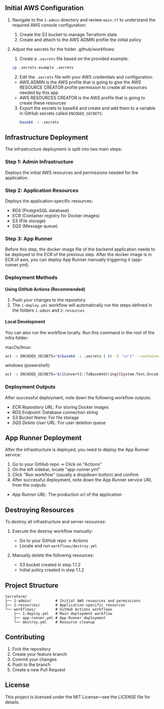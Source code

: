 ## Initial AWS Configuration

1. Navigate to the `1-admin` directory and review `main.tf` to understand the required AWS console configuration:
    1. Create the S3 bucket to manage Terraform state
    2. Create and attach to the AWS ADMIN profile the initial policy

2. Adjust the secrets for the folder .github/workflows:
    1. Create a `.secrets` file based on the provided example:
    ```bash
    cp .secrets.example .secrets
    ```
    2. Edit the `.secrets` file with your AWS credentials and configuration:

    * AWS ADMIN is the AWS profile that is going to give the AWS RESOURCE CREATOR profile permission to create all resources needed by this app
    * AWS RESOURCES CREATOR is the AWS profile that is going to create these resources

    3. Export the secrets to base64 and create and add them to a variable in GitHub secrets called `ENCODED_SECRETS`:
        ```bash
        base64 -i .secrets
        ```

## Infrastructure Deployment

The infrastructure deployment is split into two main steps:

### Step 1: Admin Infrastructure
Deploys the initial AWS resources and permissions needed for the application.

### Step 2: Application Resources
Deploys the application-specific resources:
- RDS (PostgreSQL database)
- ECR (Container registry for Docker images)
- S3 (File storage)
- SQS (Message queue)

### Step 3: App Runner
Before this step, the docker image file of the backend application needs to be deployed to the ECR of the previous step.
After the docker image is in ECR of aws, you can deploy App Runner manually triggering it (app-runner.yml).

### Deployment Methods

#### Using GitHub Actions (Recommended)
1. Push your changes to the repository
2. The `1-deploy.yml` workflow will automatically run the steps defined in the folders `1-admin` and `2-resources`

#### Local Development
You can also run the workflow locally. Run this command in the root of the infra folder:

macOs/linux:
```bash
act -s ENCODED_SECRETS="$(base64 -i .secrets | tr -d '\n')" --container-architecture linux/amd64
```

windows (powershell):
```bash
act -s ENCODED_SECRETS="$([Convert]::ToBase64String([System.Text.Encoding]::UTF8.GetBytes((Get-Content -Raw .secrets))))" --container-architecture linux/amd64
```

### Deployment Outputs

After successful deployment, note down the following workflow outputs:
- *ECR Repository URL*: For storing Docker images
- *RDS Endpoint*: Database connection string
- *S3 Bucket Name*: For file storage
- *SQS Delete User URL*: For user deletion queue

## App Runner Deployment

After the infrastructure is deployed, you need to deploy the App Runner service:

1. Go to your GitHub repo → Click on "Actions"
2. On the left sidebar, locate "app-runner.yml"
3. Click "Run workflow" (usually a dropdown button) and confirm
4. After successful deployment, note down the App Runner service URL from the outputs

- *App Runner URL*: The production url of the application

## Destroying Resources

To destroy all infrastructure and server resources:

1. Execute the destroy workflow manually:
    - Go to your GitHub repo → Actions
    - Locate and run `workflows/destroy.yml`

2. Manually delete the following resources:
    - S3 bucket created in step 1.1.2
    - Initial policy created in step 1.1.2

## Project Structure

```
terraform/
├── 1-admin/           # Initial AWS resources and permissions
├── 2-resources/       # Application-specific resources
└── workflows/         # GitHub Actions workflows
    ├── 1-deploy.yml   # Main deployment workflow
    ├── app-runner.yml # App Runner deployment
    └── destroy.yml    # Resource cleanup
```

## Contributing

1. Fork the repository
2. Create your feature branch
3. Commit your changes
4. Push to the branch
5. Create a new Pull Request

## License

This project is licensed under the MIT License—see the LICENSE file for details. 